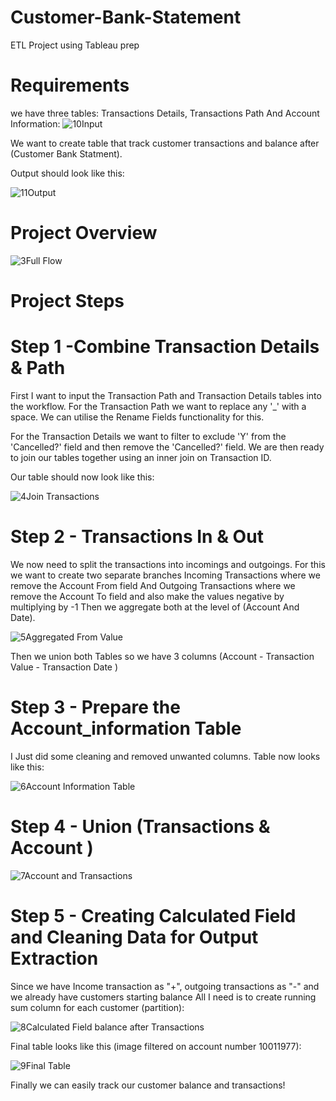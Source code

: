 # Customer-Bank-Statement
ETL Project using Tableau prep


# Requirements
we have three tables: Transactions Details, Transactions Path And Account Information:
![10Input](https://github.com/MohamedAtef3155/Customer-Bank-Statement/assets/126327548/9f803dd7-58bf-4e72-9eb1-cd494be98fb5)

We want to create table that track customer transactions and balance after (Customer Bank Statment).

Output should look like this:

![11Output](https://github.com/MohamedAtef3155/Customer-Bank-Statement/assets/126327548/8c26b50a-eeca-45d6-a9eb-931a3d8379a1)


# Project Overview

![3Full Flow](https://github.com/MohamedAtef3155/Customer-Bank-Statement/assets/126327548/ed98818a-de46-4645-982c-e5372b194ff4)


# Project Steps

# Step 1 -Combine Transaction Details & Path
First I want to input the Transaction Path and Transaction Details tables into the workflow. For the Transaction Path we want to replace any '_' with a space. We can utilise the Rename Fields functionality for this.

For the Transaction Details we want to filter to exclude 'Y' from the 'Cancelled?' field and then remove the 'Cancelled?' field. 
We are then ready to join our tables together using an inner join on Transaction ID. 

Our table should now look like this:

![4Join Transactions](https://github.com/MohamedAtef3155/Customer-Bank-Statement/assets/126327548/8afa56c1-a9ad-43b5-add3-8a34e6bfdff9)

# Step 2 - Transactions In & Out
We now need to split the transactions into incomings and outgoings.
For this we want to create two separate branches Incoming Transactions where we remove the Account From field And Outgoing Transactions where we remove the Account To field and also make the values negative by multiplying by -1
Then we aggregate both at the level of (Account And Date).

![5Aggregated From Value](https://github.com/MohamedAtef3155/Customer-Bank-Statement/assets/126327548/1c0a8788-2cd0-4e53-8b40-bbdc00e8a36c)

Then we union both Tables so we have 3 columns (Account - Transaction Value - Transaction Date )


# Step 3 - Prepare the Account_information Table

I Just did some cleaning and removed unwanted columns.
Table now looks like this:

![6Account Information Table](https://github.com/MohamedAtef3155/Customer-Bank-Statement/assets/126327548/939db311-af0b-4a67-b00c-dcafff26912f)

# Step 4 - Union (Transactions & Account )

![7Account and Transactions](https://github.com/MohamedAtef3155/Customer-Bank-Statement/assets/126327548/6fea6046-a980-452d-b07e-567feb25c9b1)


# Step 5 -  Creating Calculated Field and Cleaning Data for Output Extraction

Since we have Income transaction as "+", outgoing transactions as "-" and we already have customers starting balance
All I need is to create running sum column for each customer (partition):

![8Calculated Field balance after Transactions](https://github.com/MohamedAtef3155/Customer-Bank-Statement/assets/126327548/2a10759a-d339-448f-a7c1-69ca7d6af22d)

Final table looks like this (image filtered on account number 10011977):

![9Final Table](https://github.com/MohamedAtef3155/Customer-Bank-Statement/assets/126327548/83e81927-3835-44ee-98c2-afc7a886b8ce)

Finally we can easily track our customer balance and transactions!








